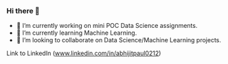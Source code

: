 ### Hi there 👋

- 🔭 I’m currently working on mini POC Data Science assignments.
- 🌱 I’m currently learning Machine Learning.
- 👯 I’m looking to collaborate on Data Science/Machine Learning projects.

Link to LinkedIn (www.linkedin.com/in/abhijitpaul0212)

<!--
**abhijitpaul0212/abhijitpaul0212** is a ✨ _special_ ✨ repository because its `README.md` (this file) appears on your GitHub profile.

Here are some ideas to get you started:

- 🔭 I’m currently working on ...
- 🌱 I’m currently learning ...
- 👯 I’m looking to collaborate on ...
- 🤔 I’m looking for help with ...
- 💬 Ask me about ...
- 📫 How to reach me: ...
- 😄 Pronouns: ...
- ⚡ Fun fact: ...
-->
